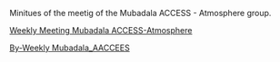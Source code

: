 Minitues of the meetig of the Mubadala ACCESS - Atmosphere group.


[Weekly Meeting Mubadala ACCESS-Atmosphere](https://docs.google.com/document/d/1xCSmSpWeJ_CGb0pLq9wHsEHTevpHDF48kNFCESWV6Rg/edit?usp=drive_link)


[By-Weekly Mubadala_AACCEES](https://docs.google.com/document/d/1fAS4GO7iarHz_SvEGOrvBNBYelg4awU9S3RMRIJjHC8/edit?usp=drive_link)

